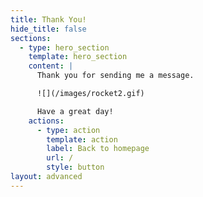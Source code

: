 ```yaml
---
title: Thank You!
hide_title: false
sections:
  - type: hero_section
    template: hero_section
    content: |
      Thank you for sending me a message. 

      ![](/images/rocket2.gif)

      Have a great day!
    actions:
      - type: action
        template: action
        label: Back to homepage
        url: /
        style: button
layout: advanced
---
```

